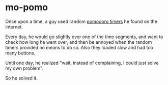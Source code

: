 # mo-pomo
Once upon a time, a guy used random [pomodoro timers](http://pomodorotechnique.com) he found on the internet.

Every day, he would go slightly over one of the time segments, and want to check how long he went over, and then be annoyed when the random timers provided no means to do so. Also they loaded slow and had too many buttons.

Until one day, he realized "wait, instead of complaining, I could just solve my own problem".

So he solved it.
